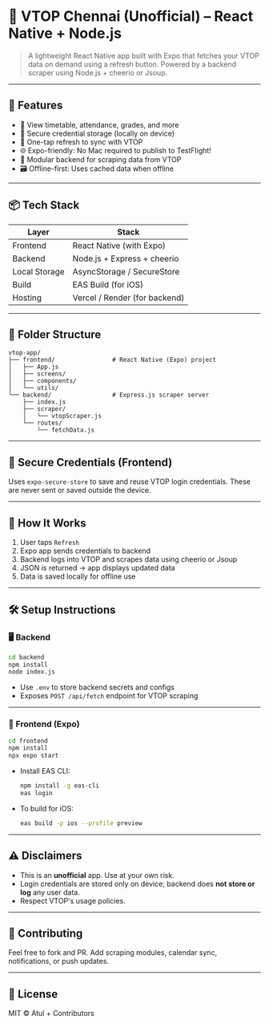 # 📱 VTOP Chennai (Unofficial) – React Native + Node.js

> A lightweight React Native app built with Expo that fetches your VTOP data on demand using a refresh button. Powered by a backend scraper using Node.js + cheerio or Jsoup.

---

## 🚀 Features

- 📅 View timetable, attendance, grades, and more
- 🔐 Secure credential storage (locally on device)
- 🔄 One-tap refresh to sync with VTOP
- 🌐 Expo-friendly: No Mac required to publish to TestFlight!
- 🔧 Modular backend for scraping data from VTOP
- 🗃️ Offline-first: Uses cached data when offline

---

## 📦 Tech Stack

| Layer        | Stack                        |
|--------------|------------------------------|
| Frontend     | React Native (with Expo)     |
| Backend      | Node.js + Express + cheerio  |
| Local Storage| AsyncStorage / SecureStore   |
| Build        | EAS Build (for iOS)          |
| Hosting      | Vercel / Render (for backend)|

---

## 🧱 Folder Structure

```
vtop-app/
├── frontend/                # React Native (Expo) project
│   ├── App.js
│   ├── screens/
│   ├── components/
│   └── utils/
└── backend/                 # Express.js scraper server
    ├── index.js
    ├── scraper/
    │   └── vtopScraper.js
    └── routes/
        └── fetchData.js
```

---

## 🔐 Secure Credentials (Frontend)

Uses `expo-secure-store` to save and reuse VTOP login credentials. These are never sent or saved outside the device.

---

## 🧠 How It Works

1. User taps `Refresh`
2. Expo app sends credentials to backend
3. Backend logs into VTOP and scrapes data using cheerio or Jsoup
4. JSON is returned → app displays updated data
5. Data is saved locally for offline use

---

## 🛠️ Setup Instructions

### 🖥️ Backend

```bash
cd backend
npm install
node index.js
```

- Use `.env` to store backend secrets and configs
- Exposes `POST /api/fetch` endpoint for VTOP scraping

---

### 📱 Frontend (Expo)

```bash
cd frontend
npm install
npx expo start
```

- Install EAS CLI:
  ```bash
  npm install -g eas-cli
  eas login
  ```
- To build for iOS:
  ```bash
  eas build -p ios --profile preview
  ```

---

## ⚠️ Disclaimers

- This is an **unofficial** app. Use at your own risk.
- Login credentials are stored only on device; backend does **not store or log** any user data.
- Respect VTOP's usage policies.

---

## 🤝 Contributing

Feel free to fork and PR. Add scraping modules, calendar sync, notifications, or push updates.

---

## 📜 License

MIT © Atul + Contributors
